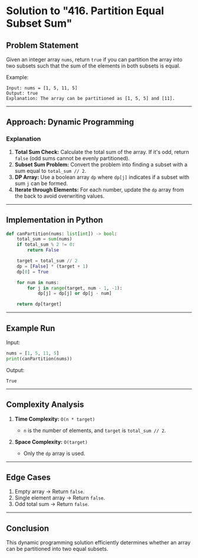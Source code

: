 # Solution to "416. Partition Equal Subset Sum"

## Problem Statement

Given an integer array `nums`, return `true` if you can partition the array into two subsets such that the sum of the elements in both subsets is equal.

Example:

```
Input: nums = [1, 5, 11, 5]
Output: true
Explanation: The array can be partitioned as [1, 5, 5] and [11].
```

---

## Approach: Dynamic Programming

### Explanation

1. **Total Sum Check:** Calculate the total sum of the array. If it's odd, return `false` (odd sums cannot be evenly partitioned).
2. **Subset Sum Problem:** Convert the problem into finding a subset with a sum equal to `total_sum // 2`.
3. **DP Array:** Use a boolean array `dp` where `dp[j]` indicates if a subset with sum `j` can be formed.
4. **Iterate through Elements:** For each number, update the `dp` array from the back to avoid overwriting values.

---

## Implementation in Python

```python
def canPartition(nums: list[int]) -> bool:
    total_sum = sum(nums)
    if total_sum % 2 != 0:
        return False

    target = total_sum // 2
    dp = [False] * (target + 1)
    dp[0] = True

    for num in nums:
        for j in range(target, num - 1, -1):
            dp[j] = dp[j] or dp[j - num]

    return dp[target]
```

---

## Example Run

Input:

```python
nums = [1, 5, 11, 5]
print(canPartition(nums))
```

Output:

```
True
```

---

## Complexity Analysis

1. **Time Complexity:** `O(n * target)`
    
    - `n` is the number of elements, and `target` is `total_sum // 2`.
2. **Space Complexity:** `O(target)`
    
    - Only the `dp` array is used.

---

## Edge Cases

1. Empty array → Return `false`.
2. Single element array → Return `false`.
3. Odd total sum → Return `false`.

---

## Conclusion

This dynamic programming solution efficiently determines whether an array can be partitioned into two equal subsets.